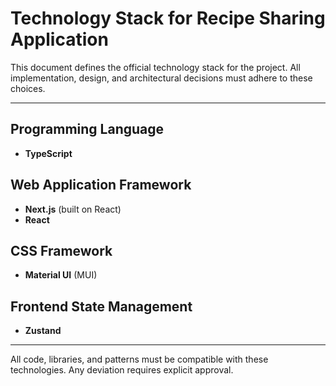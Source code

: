 # Technology Stack for Recipe Sharing Application

This document defines the official technology stack for the project. All implementation, design, and architectural decisions must adhere to these choices.

---

## Programming Language

- **TypeScript**

## Web Application Framework

- **Next.js** (built on React)
- **React**

## CSS Framework

- **Material UI** (MUI)

## Frontend State Management

- **Zustand**

---

All code, libraries, and patterns must be compatible with these technologies. Any deviation requires explicit approval.

